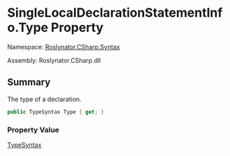 # SingleLocalDeclarationStatementInfo\.Type Property

Namespace: [Roslynator.CSharp.Syntax](../../README.md)

Assembly: Roslynator\.CSharp\.dll

## Summary

The type of a declaration\.

```csharp
public TypeSyntax Type { get; }
```

### Property Value

[TypeSyntax](https://docs.microsoft.com/en-us/dotnet/api/microsoft.codeanalysis.csharp.syntax.typesyntax)


